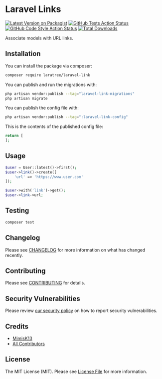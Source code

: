 # Laravel Links

[![Latest Version on Packagist](https://img.shields.io/packagist/v/laratree/laravel-link.svg?style=flat-square)](https://packagist.org/packages/laratree/laravel-link)
[![GitHub Tests Action Status](https://img.shields.io/github/actions/workflow/status/:vendor_slug/:package_slug/run-tests.yml?branch=main&label=tests&style=flat-square)](https://github.com/:vendor_slug/:package_slug/actions?query=workflow%3Arun-tests+branch%3Amain)
[![GitHub Code Style Action Status](https://img.shields.io/github/actions/workflow/status/:vendor_slug/:package_slug/fix-php-code-style-issues.yml?branch=main&label=code%20style&style=flat-square)](https://github.com/:vendor_slug/:package_slug/actions?query=workflow%3A"Fix+PHP+code+style+issues"+branch%3Amain)
[![Total Downloads](https://img.shields.io/packagist/dt/laratree/laravel-link.svg?style=flat-square)](https://packagist.org/packages/:vendor_slug/:package_slug)

Associate models with URL links.

## Installation

You can install the package via composer:

```bash
composer require laratree/laravel-link
```

You can publish and run the migrations with:

```bash
php artisan vendor:publish --tag="laravel-link-migrations"
php artisan migrate
```

You can publish the config file with:

```bash
php artisan vendor:publish --tag=":laravel-link-config"
```

This is the contents of the published config file:

```php
return [
];
```

## Usage

```php
$user = User::latest()->first();
$user->link()->create([
    'url' => 'https://www.user.com'
]);

$user->with('link')->get();
$user->link->url;
```

## Testing

```bash
composer test
```

## Changelog

Please see [CHANGELOG](CHANGELOG.md) for more information on what has changed recently.

## Contributing

Please see [CONTRIBUTING](CONTRIBUTING.md) for details.

## Security Vulnerabilities

Please review [our security policy](../../security/policy) on how to report security vulnerabilities.

## Credits

- [MimisK13](https://github.com/mimisk13)
- [All Contributors](../../contributors)

## License

The MIT License (MIT). Please see [License File](LICENSE.md) for more information.

